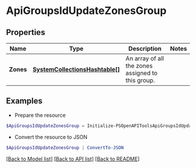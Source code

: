 # ApiGroupsIdUpdateZonesGroup
## Properties

Name | Type | Description | Notes
------------ | ------------- | ------------- | -------------
**Zones** | [**SystemCollectionsHashtable[]**](SystemCollectionsHashtable.md) | An array of all the zones assigned to this group. | 

## Examples

- Prepare the resource
```powershell
$ApiGroupsIdUpdateZonesGroup = Initialize-PSOpenAPIToolsApiGroupsIdUpdateZonesGroup  -Zones [{&quot;id&quot;:1},{&quot;id&quot;:5}]
```

- Convert the resource to JSON
```powershell
$ApiGroupsIdUpdateZonesGroup | ConvertTo-JSON
```

[[Back to Model list]](../README.md#documentation-for-models) [[Back to API list]](../README.md#documentation-for-api-endpoints) [[Back to README]](../README.md)


